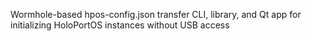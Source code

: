 Wormhole-based hpos-config.json transfer CLI, library, and Qt app for initializing HoloPortOS instances without USB access
